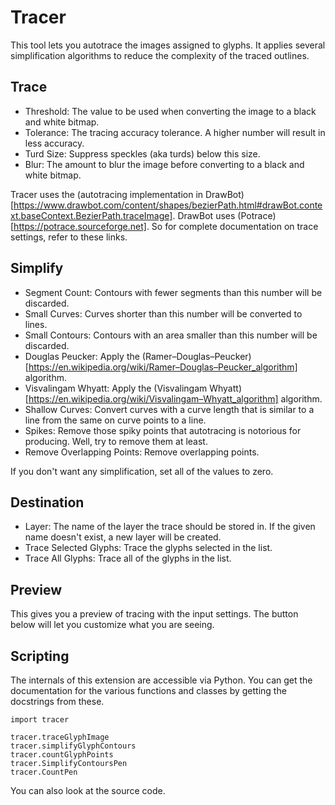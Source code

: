 # Tracer

This tool lets you autotrace the images assigned to glyphs.
It applies several simplification algorithms to reduce the
complexity of the traced outlines.

## Trace

- Threshold: The value to be used when converting the image
  to a black and white bitmap.
- Tolerance: The tracing accuracy tolerance. A higher number
  will result in less accuracy.
- Turd Size: Suppress speckles (aka turds) below this size.
- Blur: The amount to blur the image before converting
  to a black and white bitmap.

Tracer uses the (autotracing implementation in DrawBot)
[https://www.drawbot.com/content/shapes/bezierPath.html#drawBot.context.baseContext.BezierPath.traceImage].
DrawBot uses (Potrace)[https://potrace.sourceforge.net].
So for complete documentation on trace settings, refer to
these links.

## Simplify

- Segment Count: Contours with fewer segments than this
  number will be discarded.
- Small Curves: Curves shorter than this number will be
  converted to lines.
- Small Contours: Contours with an area smaller than this
  number will be discarded.
- Douglas Peucker: Apply the (Ramer–Douglas–Peucker)[https://en.wikipedia.org/wiki/Ramer–Douglas–Peucker_algorithm]
  algorithm.
- Visvalingam Whyatt: Apply the (Visvalingam Whyatt)[https://en.wikipedia.org/wiki/Visvalingam–Whyatt_algorithm]
  algorithm.
- Shallow Curves: Convert curves with a curve length
  that is similar to a line from the same on curve
  points to a line.
- Spikes: Remove those spiky points that autotracing
  is notorious for producing. Well, try to remove
  them at least.
- Remove Overlapping Points: Remove overlapping points.

If you don't want any simplification, set all of the values
to zero.

## Destination

- Layer: The name of the layer the trace should be
  stored in. If the given name doesn't exist, a new
  layer will be created.
- Trace Selected Glyphs: Trace the glyphs selected
  in the list.
- Trace All Glyphs: Trace all of the glyphs in the list.

## Preview

This gives you a preview of tracing with the input settings.
The button below will let you customize what you are seeing.

## Scripting

The internals of this extension are accessible via Python.
You can get the documentation for the various functions
and classes by getting the docstrings from these.

```
import tracer

tracer.traceGlyphImage
tracer.simplifyGlyphContours
tracer.countGlyphPoints
tracer.SimplifyContoursPen
tracer.CountPen
```

You can also look at the source code.